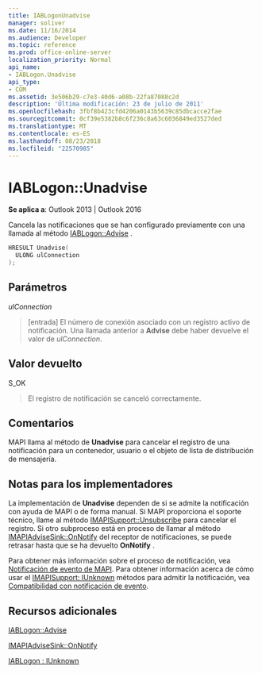 ```yaml
---
title: IABLogonUnadvise
manager: soliver
ms.date: 11/16/2014
ms.audience: Developer
ms.topic: reference
ms.prod: office-online-server
localization_priority: Normal
api_name:
- IABLogon.Unadvise
api_type:
- COM
ms.assetid: 3e506b29-c7e3-40d6-a08b-22fa87088c2d
description: 'Última modificación: 23 de julio de 2011'
ms.openlocfilehash: 3fbf8b423cfd4206a0143b5639c85dbcacce2fae
ms.sourcegitcommit: 0cf39e5382b8c6f236c8a63c6036849ed3527ded
ms.translationtype: MT
ms.contentlocale: es-ES
ms.lasthandoff: 08/23/2018
ms.locfileid: "22570985"
---
```

# <a name="iablogonunadvise"></a>IABLogon::Unadvise

  
  
**Se aplica a**: Outlook 2013 | Outlook 2016 
  
Cancela las notificaciones que se han configurado previamente con una llamada al método [IABLogon::Advise](iablogon-advise.md) . 
  
```cpp
HRESULT Unadvise(
  ULONG ulConnection
);
```

## <a name="parameters"></a>Parámetros

 _ulConnection_
  
> [entrada] El número de conexión asociado con un registro activo de notificación. Una llamada anterior a **Advise** debe haber devuelve el valor de _ulConnection_.
    
## <a name="return-value"></a>Valor devuelto

S_OK 
  
> El registro de notificación se canceló correctamente.
    
## <a name="remarks"></a>Comentarios

MAPI llama al método de **Unadvise** para cancelar el registro de una notificación para un contenedor, usuario o el objeto de lista de distribución de mensajería. 
  
## <a name="notes-to-implementers"></a>Notas para los implementadores

La implementación de **Unadvise** dependen de si se admite la notificación con ayuda de MAPI o de forma manual. Si MAPI proporciona el soporte técnico, llame al método [IMAPISupport::Unsubscribe](imapisupport-unsubscribe.md) para cancelar el registro. Si otro subproceso está en proceso de llamar al método [IMAPIAdviseSink::OnNotify](imapiadvisesink-onnotify.md) del receptor de notificaciones, se puede retrasar hasta que se ha devuelto **OnNotify** . 
  
Para obtener más información sobre el proceso de notificación, vea [Notificación de evento de MAPI](event-notification-in-mapi.md). Para obtener información acerca de cómo usar el [IMAPISupport: IUnknown](imapisupportiunknown.md) métodos para admitir la notificación, vea [Compatibilidad con notificación de evento](supporting-event-notification.md).
  
## <a name="see-also"></a>Recursos adicionales



[IABLogon::Advise](iablogon-advise.md)
  
[IMAPIAdviseSink::OnNotify](imapiadvisesink-onnotify.md)
  
[IABLogon : IUnknown](iablogoniunknown.md)

